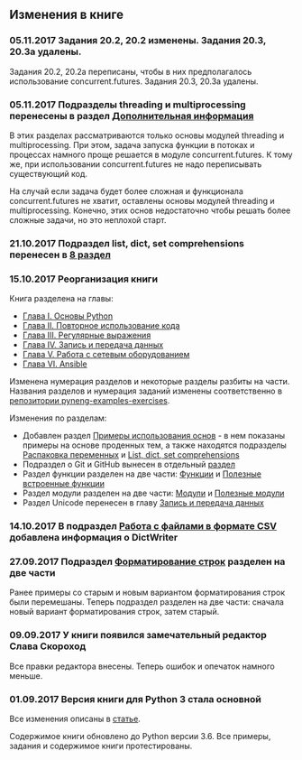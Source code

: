## Изменения в книге

### 05.11.2017 Задания 20.2, 20.2 изменены. Задания 20.3, 20.3a удалены.

Задания 20.2, 20.2a переписаны, чтобы в них предполагалось использование concurrent.futures.
Задания 20.3, 20.3a удалены.

### 05.11.2017 Подразделы threading и multiprocessing перенесены в раздел [Дополнительная информация](https://natenka.gitbooks.io/pyneng/content/book/25_additional_info/threading_multiprocessing/)

В этих разделах рассматриваются только основы модулей threading и multiprocessing.
При этом, задача запуска функции в потоках и процессах намного проще решается в модуле concurrent.futures.
К тому же, при использовании concurrent.futures не надо переписывать существующий код.

На случай если задача будет более сложная и функционала concurrent.futures не хватит, оставлены основы  модулей threading и multiprocessing.
Конечно, этих основ недостаточно чтобы решать более сложные задачи, но это неплохой старт.

### 21.10.2017 Подраздел list, dict, set comprehensions перенесен в [8 раздел](https://natenka.gitbooks.io/pyneng/content/book/08_python_basic_examples/x_comprehensions.html)

### 15.10.2017 Реорганизация книги

Книга разделена на главы:

* [Глава I. Основы Python](https://natenka.gitbooks.io/pyneng/content/book/Part_I.html)
* [Глава II. Повторное использование кода](https://natenka.gitbooks.io/pyneng/content/book/Part_II.html)
* [Глава III. Регулярные выражения](https://natenka.gitbooks.io/pyneng/content/book/Part_III.html)
* [Глава IV. Запись и передача данных](https://natenka.gitbooks.io/pyneng/content/book/Part_IV.html)
* [Глава V. Работа с сетевым оборудованием](https://natenka.gitbooks.io/pyneng/content/book/Part_V.html)
* [Глава VI. Ansible](https://natenka.gitbooks.io/pyneng/content/book/Part_VI.html)


Изменена нумерация разделов и некоторые разделы разбиты на части.
Названия разделов и нумерация заданий изменены соответственно в [репозитории pyneng-examples-exercises](https://github.com/natenka/pyneng-examples-exercises).

Изменения по разделам:

* Добавлен раздел [Примеры использования основ](https://natenka.gitbooks.io/pyneng/content/book/08_python_basic_examples/) - в нем показаны примеры на основе проденных тем, а также находятся подразделы [Распаковка переменных](https://natenka.gitbooks.io/pyneng/content/book/08_python_basic_examples/variable_unpacking.html) и [List, dict, set comprehensions](https://natenka.gitbooks.io/pyneng/content/book/08_python_basic_examples/x_comprehensions.html)
* Подраздел о Git и GitHub вынесен в отдельный [раздел](https://natenka.gitbooks.io/pyneng/content/book/02_git_github/)
* Раздел функции разделен на две части: [Функции](https://natenka.gitbooks.io/pyneng/content/book/09_functions/) и [Полезные встроенные функции](https://natenka.gitbooks.io/pyneng/content/book/10_useful_functions/)
* Раздел модули разделен на две части: [Модули](https://natenka.gitbooks.io/pyneng/content/book/11_modules/) и [Полезные модули](https://natenka.gitbooks.io/pyneng/content/book/12_useful_modules/)
* Раздел Unicode перенесен в главу [Запись и передача данных](https://natenka.gitbooks.io/pyneng/content/book/Part_IV.html)

### 14.10.2017 В подраздел [Работа с файлами в формате CSV](https://natenka.gitbooks.io/pyneng/content/book/17_serialization/1_csv.html) добавлена информация о DictWriter


### 27.09.2017 Подраздел [Форматирование строк](https://natenka.gitbooks.io/pyneng/content/book/04_data_structures/4b_string_format.html) разделен на две части

Ранее примеры со старым и новым вариантом форматирования строк были перемешаны.
Теперь подраздел разделен на две части: сначала новый вариант форматирования строк, затем старый.

### 09.09.2017 У книги появился замечательный редактор Слава Скороход

Все правки редактора внесены.
Теперь ошибок и опечаток намного меньше.

### 01.09.2017 Версия книги для Python 3 стала основной

Все изменения описаны в [статье](https://natenka.github.io/pyneng/pyneng-book-updated-to-python-3.6/).

Содержимое книги обновлено до Python версии 3.6.
Все примеры, задания и содержимое книги протестированы.


